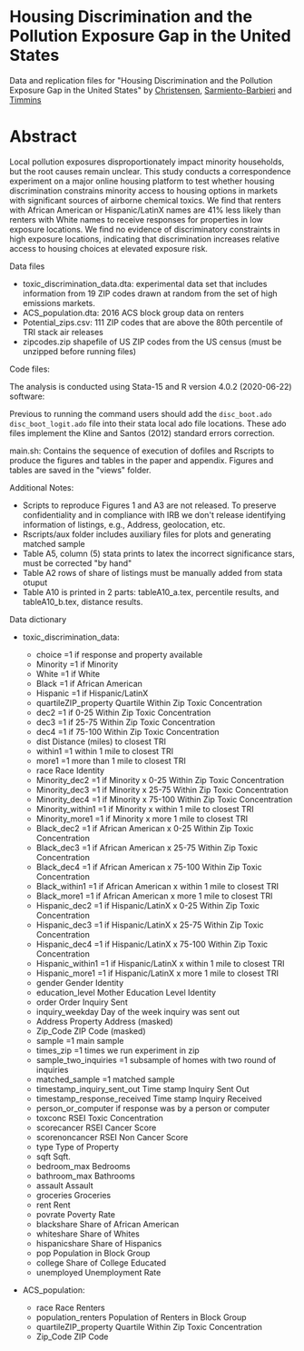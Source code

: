 # Housing Discrimination and the Pollution Exposure Gap in the United States

Data and replication files for "Housing Discrimination and the Pollution Exposure Gap in the United States" by  [Christensen](https://peter-christensen-pe55.squarespace.com/christensen),  [Sarmiento-Barbieri](https://ignaciomsarmiento.github.io/) and  [Timmins](https://sites.duke.edu/christophertimmins/)

# Abstract

Local pollution exposures disproportionately impact minority households, but the root causes remain unclear. This study conducts a correspondence experiment on a major online housing platform to test whether housing discrimination constrains minority access to housing options in markets with significant sources of airborne chemical toxics.  We find that renters with African American or Hispanic/LatinX names are 41% less likely than renters with White names to receive responses for properties in low exposure locations.  We find no evidence of discriminatory constraints in high exposure locations, indicating that discrimination increases relative access to housing choices at elevated exposure risk.  



Data files

- toxic_discrimination_data.dta: experimental data set that includes information from 19 ZIP codes drawn at random from the set of high emissions markets. 
- ACS_population.dta: 2016 ACS block group data on renters 
- Potential_zips.csv: 111 ZIP codes that are above the 80th percentile of TRI stack air releases
- zipcodes.zip shapefile of US ZIP codes from the US census (must be unzipped before running files)

Code files:

The analysis is conducted using Stata-15 and R version 4.0.2 (2020-06-22) software:

Previous to running the command users should add the `disc_boot.ado` `disc_boot_logit.ado` file into their  stata local ado file locations. These ado files implement the  Kline and Santos (2012) standard errors correction.
 
main.sh: Contains the sequence of execution of dofiles and Rscripts to produce the figures and tables in the paper and appendix. Figures and tables are saved in the "views" folder. 

Additional Notes:

-  Scripts to reproduce Figures 1 and A3 are not released. To preserve confidentiality and in compliance with IRB we don't release identifying information of  listings, e.g., Address, geolocation, etc.
-  Rscripts/aux folder includes auxiliary files for plots and generating matched sample
-  Table A5, column (5) stata prints to latex the incorrect significance stars, must be corrected "by hand"
-  Table A2 rows of share of listings must be manually added from stata otuput
-  Table A10 is printed in 2 parts: tableA10_a.tex, percentile results, and tableA10_b.tex, distance results.


 
Data dictionary

- toxic_discrimination_data:

	- choice                                                =1 if response and property available
	- Minority                                                                     =1 if Minority
	- White                                                                           =1 if White
	- Black                                                                =1 if African American
	- Hispanic                                                              =1 if Hispanic/LatinX
	- quartileZIP_property                                Quartile Within Zip Toxic Concentration
	- dec2                                              =1 if 0-25 Within Zip Toxic Concentration
	- dec3                                             =1 if 25-75 Within Zip Toxic Concentration
	- dec4                                            =1 if 75-100 Within Zip Toxic Concentration
	- dist                                                        Distance (miles) to closest TRI
	- within1                                                     =1 within 1 mile to closest TRI
	- more1                                                    =1 more than 1 mile to closest TRI
	- race                                                                          Race Identity
	- Minority_dec2                          =1 if Minority x 0-25 Within Zip Toxic Concentration
	- Minority_dec3                         =1 if Minority x 25-75 Within Zip Toxic Concentration
	- Minority_dec4                        =1 if Minority x 75-100 Within Zip Toxic Concentration
	- Minority_within1                              =1 if Minority x within 1 mile to closest TRI
	- Minority_more1                                  =1 if Minority x more 1 mile to closest TRI
	- Black_dec2                     =1 if African American x 0-25 Within Zip Toxic Concentration
	- Black_dec3                    =1 if African American x 25-75 Within Zip Toxic Concentration
	- Black_dec4                   =1 if African American x 75-100 Within Zip Toxic Concentration
	- Black_within1                         =1 if African American x within 1 mile to closest TRI
	- Black_more1                             =1 if African American x more 1 mile to closest TRI
	- Hispanic_dec2                   =1 if Hispanic/LatinX x 0-25 Within Zip Toxic Concentration
	- Hispanic_dec3                  =1 if Hispanic/LatinX x 25-75 Within Zip Toxic Concentration
	- Hispanic_dec4                 =1 if Hispanic/LatinX x 75-100 Within Zip Toxic Concentration
	- Hispanic_within1                       =1 if Hispanic/LatinX x within 1 mile to closest TRI
	- Hispanic_more1                           =1 if Hispanic/LatinX x more 1 mile to closest TRI
	- gender                                                                      Gender Identity
	- education_level                                             Mother Education Level Identity
	- order                                                                    Order Inquiry Sent
	- inquiry_weekday 										 Day of the week inquiry was sent out
	- Address                                                           Property Address (masked)
	- Zip_Code                                                                  ZIP Code (masked)
	- sample                                                                       =1 main sample
	- times_zip                                                 =1 times we run experiment in zip
	- sample_two_inquiries                      =1 subsample of homes with two round of inquiries
	- matched_sample                                                            =1 matched sample
	- timestamp_inquiry_sent_out                                      Time stamp Inquiry Sent Out
	- timestamp_response_received                                     Time stamp Inquiry Received
	- person_or_computer                                  if response was by a person or computer
	- toxconc                                                            RSEI Toxic Concentration
	- scorecancer                                                               RSEI Cancer Score
	- scorenoncancer                                                        RSEI Non Cancer Score
	- type                                                                       Type of Property
	- sqft                                                                                  Sqft.
	- bedroom_max                                                                        Bedrooms
	- bathroom_max                                                                      Bathrooms
	- assault                                                                             Assault
	- groceries                                                                         Groceries
	- rent                                                                                   Rent
	- povrate                                                                        Poverty Rate
	- blackshare                                                        Share of African American
	- whiteshare                                                                  Share of Whites
	- hispanicshare                                                            Share of Hispanics
	- pop                                                               Population in Block Group
	- college                                                           Share of College Educated
	- unemployed                                                                Unemployment Rate

- ACS_population:

	- race                                                                           Race Renters
	- population_renters                                     Population of Renters in Block Group
	- quartileZIP_property                                Quartile Within Zip Toxic Concentration
	- Zip_Code                                                                           ZIP Code